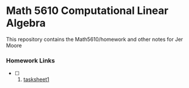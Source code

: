 # Math 5610 Computational Linear Algebra

This repository contains the Math5610/homework and other notes for Jer Moore 
### Homework Links

- [ ] 1. [tasksheet1](https://thedegreeisalie.github.io/math4610/homework/tasksheet1/README.md)


